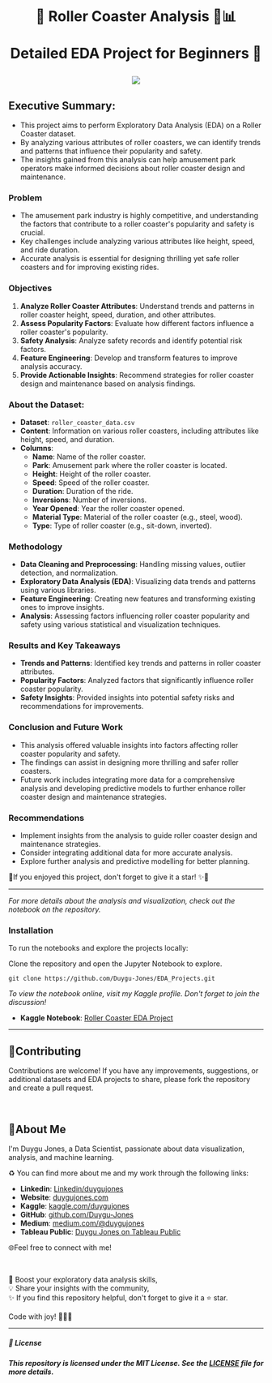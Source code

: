 <h1 align="center">
📍 Roller Coaster Analysis  🎢📊
  
Detailed EDA Project for Beginners 🚀
</h1>

<p align="center">
  <img src="https://media0.giphy.com/media/52FlsB16T5aNAdAm1U/200w.gif?cid=6c09b952cj21pa7ep70eq7h6m6bg8tyax1f0p5s0es5eljq3&ep=v1_gifs_search&rid=200w.gif&ct=g">
</p>

## Executive Summary:

- This project aims to perform Exploratory Data Analysis (EDA) on a Roller Coaster dataset.
- By analyzing various attributes of roller coasters, we can identify trends and patterns that influence their popularity and safety.
- The insights gained from this analysis can help amusement park operators make informed decisions about roller coaster design and maintenance.

### Problem

- The amusement park industry is highly competitive, and understanding the factors that contribute to a roller coaster's popularity and safety is crucial.
- Key challenges include analyzing various attributes like height, speed, and ride duration.
- Accurate analysis is essential for designing thrilling yet safe roller coasters and for improving existing rides.

### Objectives

1. **Analyze Roller Coaster Attributes**: Understand trends and patterns in roller coaster height, speed, duration, and other attributes.
2. **Assess Popularity Factors**: Evaluate how different factors influence a roller coaster's popularity.
3. **Safety Analysis**: Analyze safety records and identify potential risk factors.
4. **Feature Engineering**: Develop and transform features to improve analysis accuracy.
5. **Provide Actionable Insights**: Recommend strategies for roller coaster design and maintenance based on analysis findings.

### About the Dataset:

- **Dataset**: `roller_coaster_data.csv`
- **Content**: Information on various roller coasters, including attributes like height, speed, and duration.
- **Columns**:
    - **Name**: Name of the roller coaster.
    - **Park**: Amusement park where the roller coaster is located.
    - **Height**: Height of the roller coaster.
    - **Speed**: Speed of the roller coaster.
    - **Duration**: Duration of the ride.
    - **Inversions**: Number of inversions.
    - **Year Opened**: Year the roller coaster opened.
    - **Material Type**: Material of the roller coaster (e.g., steel, wood).
    - **Type**: Type of roller coaster (e.g., sit-down, inverted).

### Methodology

- **Data Cleaning and Preprocessing**: Handling missing values, outlier detection, and normalization.
- **Exploratory Data Analysis (EDA)**: Visualizing data trends and patterns using various libraries.
- **Feature Engineering**: Creating new features and transforming existing ones to improve insights.
- **Analysis**: Assessing factors influencing roller coaster popularity and safety using various statistical and visualization techniques.

### Results and Key Takeaways

- **Trends and Patterns**: Identified key trends and patterns in roller coaster attributes.
- **Popularity Factors**: Analyzed factors that significantly influence roller coaster popularity.
- **Safety Insights**: Provided insights into potential safety risks and recommendations for improvements.

### Conclusion and Future Work

- This analysis offered valuable insights into factors affecting roller coaster popularity and safety.
- The findings can assist in designing more thrilling and safer roller coasters.
- Future work includes integrating more data for a comprehensive analysis and developing predictive models to further enhance roller coaster design and maintenance strategies.

### Recommendations

- Implement insights from the analysis to guide roller coaster design and maintenance strategies.
- Consider integrating additional data for more accurate analysis.
- Explore further analysis and predictive modelling for better planning.

📍If you enjoyed this project, don't forget to give it a star! ✨🌟

---

*For more details about the analysis and visualization, check out the notebook on the repository.*

### Installation

To run the notebooks and explore the projects locally:

Clone the repository and open the Jupyter Notebook to explore.

    git clone https://github.com/Duygu-Jones/EDA_Projects.git

*To view the notebook online, visit my Kaggle profile. Don't forget to join the discussion!*

- **Kaggle Notebook**: [Roller Coaster EDA Project](https://www.kaggle.com/code/duygujones/roller-coaster-eda-project)

---

## 🤝Contributing

Contributions are welcome! If you have any improvements, suggestions, or additional datasets and EDA projects to share, please fork the repository and create a pull request.

<br>

## 🌱About Me 

I'm Duygu Jones, a Data Scientist, passionate about data visualization, analysis, and machine learning. 

♻️ You can find more about me and my work through the following links:

- **Linkedin**: [Linkedin/duygujones](https://www.linkedin.com/in/duygujones/)
- **Website**: [duygujones.com](https://duygujones.vercel.app/)
- **Kaggle**: [kaggle.com/duygujones](https://www.kaggle.com/duygujones)
- **GitHub**: [github.com/Duygu-Jones](https://github.com/Duygu-Jones)
- **Medium**: [medium.com/@duygujones](https://medium.com/@duygujones)
- **Tableau Public**: [Duygu Jones on Tableau Public](https://public.tableau.com/app/profile/duygu.jones/vizzes)

🌐Feel free to connect with me!

<br>

🎯 Boost your exploratory data analysis skills,<br>
💡 Share your insights with the community,<br>
✨ If you find this repository helpful, don't forget to give it a ⭐ star.<br>

Code with joy! 👩‍💻✨

---



##### 📜 License

##### This repository is licensed under the MIT License. See the [LICENSE](LICENSE) file for more details.
